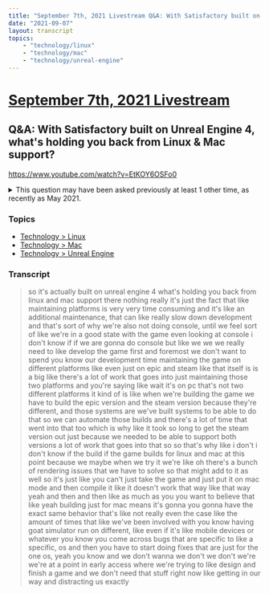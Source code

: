 ```yaml
---
title: "September 7th, 2021 Livestream Q&A: With Satisfactory built on Unreal Engine 4, what's holding you back from Linux & Mac support?"
date: "2021-09-07"
layout: transcript
topics:
    - "technology/linux"
    - "technology/mac"
    - "technology/unreal-engine"
---
```

# [September 7th, 2021 Livestream](../2021-09-07.md)
## Q&A: With Satisfactory built on Unreal Engine 4, what's holding you back from Linux & Mac support?
https://www.youtube.com/watch?v=EtKOY6OSFo0
<details>
<summary>This question may have been asked previously at least 1 other time, as recently as May 2021.</summary>

* [May 25th, 2021 Livestream Q&A: Any plans for Mac or Linux?](./yt-nhwUgABKGmE.md) [https://www.youtube.com/watch?v=nhwUgABKGmE](https://www.youtube.com/watch?v=nhwUgABKGmE)
</details>


### Topics
* [Technology > Linux](../topics/technology/linux.md)
* [Technology > Mac](../topics/technology/mac.md)
* [Technology > Unreal Engine](../topics/technology/unreal-engine.md)

### Transcript

> so it's actually built on unreal engine 4 what's holding you back from linux and mac support there nothing really it's just the fact that like maintaining platforms is very very time consuming and it's like an additional maintenance, that can like really slow down development and that's sort of why we're also not doing console, until we feel sort of like we're in a good state with the game even looking at console i don't know if if we are gonna do console but like we we we really need to like develop the game first and foremost we don't want to spend you know our development time maintaining the game on different platforms like even just on epic and steam like that itself is is a big like there's a lot of work that goes into just maintaining those two platforms and you're saying like wait it's on pc that's not two different platforms it kind of is like when we're building the game we have to build the epic version and the steam version because they're different, and those systems are we've built systems to be able to do that so we can automate those builds and there's a lot of time that went into that too which is why like it took so long to get the steam version out just because we needed to be able to support both versions a lot of work that goes into that so so that's why like i don't i don't know if the build if the game builds for linux and mac at this point because we maybe when we try it we're like oh there's a bunch of rendering issues that we have to solve so that might add to it as well so it's just like you can't just take the game and just put it on mac mode and then compile it like it doesn't work that way like that way yeah and then and then like as much as you you want to believe that like yeah building just for mac means it's gonna you gonna have the exact same behavior that's like not really even the case like the amount of times that like we've been involved with you know having goat simulator run on different, like even if it's like mobile devices or whatever you know you come across bugs that are specific to like a specific, os and then you have to start doing fixes that are just for the one os, yeah you know and we don't wanna we don't we don't we're we're at a point in early access where we're trying to like design and finish a game and we don't need that stuff right now like getting in our way and distracting us exactly
